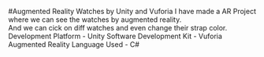 #Augmented Reality Watches by Unity and Vuforia
I have made a AR Project where we can see the watches by augmented reality.<br>
And we can cick on diff watches and even change their strap color.<br>
Development Platform - Unity
Software Development Kit - Vuforia Augmented Reality
Language Used - C#
 
